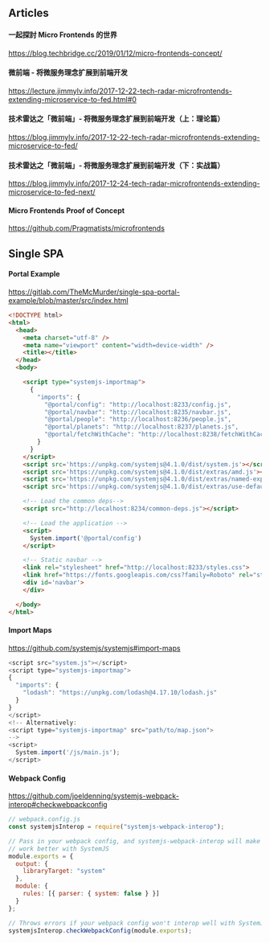 ## Articles

#### 一起探討 Micro Frontends 的世界
https://blog.techbridge.cc/2019/01/12/micro-frontends-concept/

#### 微前端 - 将微服务理念扩展到前端开发
https://lecture.jimmylv.info/2017-12-22-tech-radar-microfrontends-extending-microservice-to-fed.html#0

#### 技术雷达之「微前端」- 将微服务理念扩展到前端开发（上：理论篇）
https://blog.jimmylv.info/2017-12-22-tech-radar-microfrontends-extending-microservice-to-fed/

#### 技术雷达之「微前端」- 将微服务理念扩展到前端开发（下：实战篇）
https://blog.jimmylv.info/2017-12-24-tech-radar-microfrontends-extending-microservice-to-fed-next/

#### Micro Frontends Proof of Concept
https://github.com/Pragmatists/microfrontends

## Single SPA

#### Portal Example
https://gitlab.com/TheMcMurder/single-spa-portal-example/blob/master/src/index.html

```html
<!DOCTYPE html>
<html>
  <head>
    <meta charset="utf-8" />
    <meta name="viewport" content="width=device-width" />
    <title></title>
  </head>
  <body>

    <script type="systemjs-importmap">
      {
        "imports": {
          "@portal/config": "http://localhost:8233/config.js",
          "@portal/navbar": "http://localhost:8235/navbar.js",
          "@portal/people": "http://localhost:8236/people.js",
          "@portal/planets": "http://localhost:8237/planets.js",
          "@portal/fetchWithCache": "http://localhost:8238/fetchWithCache.js"
        }
      }
    </script>
    <script src='https://unpkg.com/systemjs@4.1.0/dist/system.js'></script>
    <script src='https://unpkg.com/systemjs@4.1.0/dist/extras/amd.js'></script>
    <script src='https://unpkg.com/systemjs@4.1.0/dist/extras/named-exports.js'></script>
    <script src='https://unpkg.com/systemjs@4.1.0/dist/extras/use-default.js'></script>

    <!-- Load the common deps-->
    <script src="http://localhost:8234/common-deps.js"></script>

    <!-- Load the application -->
    <script>
      System.import('@portal/config')
    </script>

    <!-- Static navbar -->
    <link rel="stylesheet" href="http://localhost:8233/styles.css">
    <link href="https://fonts.googleapis.com/css?family=Roboto" rel="stylesheet">
    <div id='navbar'>
    </div>

  </body>
</html>
```

#### Import Maps
https://github.com/systemjs/systemjs#import-maps

```js
<script src="system.js"></script>
<script type="systemjs-importmap">
{
  "imports": {
    "lodash": "https://unpkg.com/lodash@4.17.10/lodash.js"
  }
}
</script>
<!-- Alternatively:
<script type="systemjs-importmap" src="path/to/map.json">
-->
<script>
  System.import('/js/main.js');
</script>
```

#### Webpack Config
https://github.com/joeldenning/systemjs-webpack-interop#checkwebpackconfig

```js
// webpack.config.js
const systemjsInterop = require("systemjs-webpack-interop");

// Pass in your webpack config, and systemjs-webpack-interop will make it
// work better with SystemJS
module.exports = {
  output: {
    libraryTarget: "system"
  },
  module: {
    rules: [{ parser: { system: false } }]
  }
};

// Throws errors if your webpack config won't interop well with SystemJS
systemjsInterop.checkWebpackConfig(module.exports);
```
